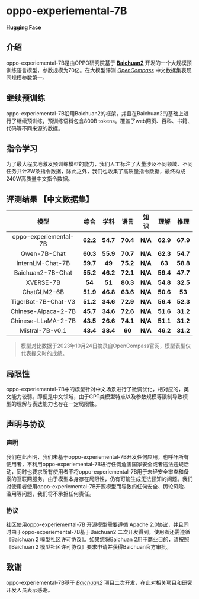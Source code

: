 # oppo-experiemental-7B
**[Hugging Face](https://huggingface.co/OPPOResearchInstitute/oppo-experiemental-7B)**  

## 介绍

oppo-experiemental-7B是由OPPO研究院基于 **[Baichuan2](https://huggingface.co/baichuan-inc/Baichuan2-7B-Base)** 开发的一个大规模预训练语言模型，参数规模为70亿。在大模型评测 *[OpenCompass](https://opencompass.org.cn/leaderboard-llm)* 中文数据集表现同规模参数第一。

## 继续预训练
oppo-experiemental-7B沿用Baichuan2的框架，并且在Baichuan2的基础上进行了继续预训练，预训练语料包含800B tokens。覆盖了web网页、百科、书籍、代码等不同来源的数据。

## 指令学习
为了最大程度地激发预训练模型的能力，我们人工标注了大量涉及不同领域、不同任务共计2W条指令数据，除此之外，我们也收集了高质量指令数据，最终构成240W高质量中文指令数据。

## 评测结果 【中文数据集】

|模型|	综合|	学科|	语言|	知识|	理解|	推理|
| :-------------------------: | :-------: | :-------: | :-------------: | :-------------: | :--------: | :--------: |
|        oppo-experiemental-7B              |  **62.2** |  **54.7** |  **70.4**       |    **N/A**     |   **62.9** |   **67.9** |
|        Qwen-7B-Chat         |  **60.3** |  **55.9** |  **70.7**       |    **N/A**     |   **62.3** |   **54.7** |
|        InternLM-Chat-7B    |  **59.7** |  **49** |  **75.2**       |    **N/A**     |   **63** |   **58.8** |
|        Baichuan2-7B-Chat   |  **55.2** |  **46.2** |  **72.1**       |    **N/A**     |   **59.4** |   **47.7** |
|        XVERSE-7B    |  **54** |  **51** |  **80.3**       |    **N/A**     |   **54.8** |   **32.5** |
|        ChatGLM2-6B   |  **51.9** |  **46.8** |  **63.6**       |    **N/A**     |   **50.6** |   **53** |
|        TigerBot-7B-Chat-V3    |	**51.2** |  **34.6** |  **72.9**       |    **N/A**     |   **56.4** |   **52.3** |
|        Chinese-Alpaca-2-7B    |	**45.7** |  **34.6** |  **72.6**       |    **N/A**     |   **51.6** |   **31.2** |
|        Chinese-LLaMA-2-7B    |	**43.5** |  **26.6** |  **74.1**       |    **N/A**     |   **51.1** |   **31.2** |
|        Mistral-7B-v0.1    |	**43.4** |  **38.4** |  **60**       |    **N/A**     |   **46.2** |   **31.2** |

> 模型对比数据于2023年10月24日摘录自OpenCompass官网，模型表型仅代表提交时的成绩。

	
## 局限性
oppo-experiemental-7B中的模型针对中文场景进行了微调优化，相对应的，英文能力较弱。即便是中文领域，由于GPT类模型特点以及参数规模等限制导致模型的理解与表达能力也存在一定局限性。


## 声明与协议
### 声明
我们在此声明，我们未基于oppo-experiemental-7B开发任何应用，也呼吁所有使用者，不利用oppo-experiemental-7B进行任何危害国家安全或者违法违规活动，同时也要求所有使用者不将oppo-experiemental-7B用于未经安全审查和备案的互联网服务。由于模型本身存在局限性，仍有可能生成无法预知的问题。我们对使用者使用oppo-experiemental-7B开源模型而导致的任何安全、舆论风险、滥用等问题，我们将不承担任何责任。

### 协议
社区使用oppo-experiemental-7B 开源模型需要遵循 Apache 2.0协议，并且同时由于oppo-experiemental-7B基于Baichuan2 二次开发得到，使用者还需遵循《Baichuan 2 模型社区许可协议》。如果您将Baichuan 2用于商业目的，请按照《Baichuan 2 模型社区许可协议》要求申请并获得Baichuan官方审批。


## 致谢
oppo-experiemental-7B基于 *[Baichuan2](https://huggingface.co/baichuan-inc/Baichuan2-7B-Base)* 项目二次开发，在此对相关项目和研究开发人员表示感谢。
